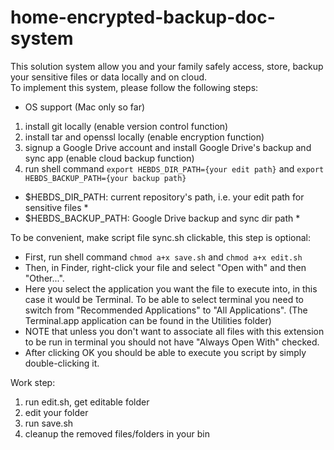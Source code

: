 # home-encrypted-backup-doc-system
  
This solution system allow you and your family safely access, store, backup your sensitive files or data locally and on cloud.  
To implement this system, please follow the following steps:  
* OS support (Mac only so far)
1. install git locally (enable version control function)
2. install tar and openssl locally (enable encryption function)
3. signup a Google Drive account and install Google Drive's backup and sync app (enable cloud backup function)
4. run shell command ```export HEBDS_DIR_PATH={your edit path}``` and ```export HEBDS_BACKUP_PATH={your backup path}```
* $HEBDS_DIR_PATH: current repository's path, i.e. your edit path for sensitive files *  
* $HEBDS_BACKUP_PATH: Google Drive backup and sync dir path *  
  
To be convenient, make script file sync.sh clickable, this step is optional:  
* First, run shell command ```chmod a+x save.sh``` and ```chmod a+x edit.sh```
* Then, in Finder, right-click your file and select "Open with" and then "Other...".
* Here you select the application you want the file to execute into, in this case it would be Terminal. To be able to select terminal you need to switch from "Recommended Applications" to "All Applications". (The Terminal.app application can be found in the Utilities folder)
* NOTE that unless you don't want to associate all files with this extension to be run in terminal you should not have "Always Open With" checked.
* After clicking OK you should be able to execute you script by simply double-clicking it.
  
Work step:  
1. run edit.sh, get editable folder
2. edit your folder
3. run save.sh
4. cleanup the removed files/folders in your bin